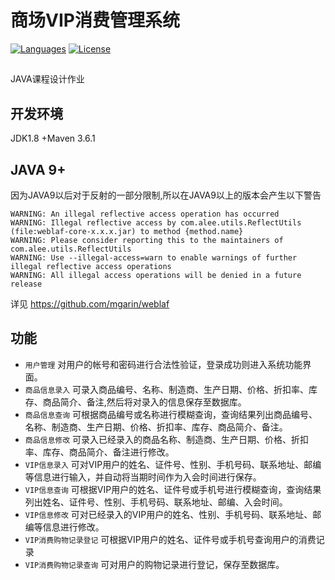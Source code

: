 # 商场VIP消费管理系统
[![Languages](https://img.shields.io/github/languages/top/qian0817/VIP-Management-System)](https://github.com/qian0817/VIP-Management-System)
[![License](https://img.shields.io/github/license/qian0817/VIP-Management-System)](https://github.com/qian0817/VIP-Management-System/LICENSE.txt)
##
JAVA课程设计作业
## 开发环境
JDK1.8 +Maven 3.6.1
## JAVA 9+
因为JAVA9以后对于反射的一部分限制,所以在JAVA9以上的版本会产生以下警告
```
WARNING: An illegal reflective access operation has occurred
WARNING: Illegal reflective access by com.alee.utils.ReflectUtils (file:weblaf-core-x.x.x.jar) to method {method.name}
WARNING: Please consider reporting this to the maintainers of com.alee.utils.ReflectUtils
WARNING: Use --illegal-access=warn to enable warnings of further illegal reflective access operations
WARNING: All illegal access operations will be denied in a future release
```
详见 https://github.com/mgarin/weblaf 
## 功能
+ `用户管理` 对用户的帐号和密码进行合法性验证，登录成功则进入系统功能界面。
+ `商品信息录入` 可录入商品编号、名称、制造商、生产日期、价格、折扣率、库存、商品简介、备注,然后将对录入的信息保存至数据库。
+ `商品信息查询` 可根据商品编号或名称进行模糊查询，查询结果列出商品编号、名称、制造商、生产日期、价格、折扣率、库存、商品简介、备注。
+ `商品信息修改` 可录入已经录入的商品名称、制造商、生产日期、价格、折扣率、库存、商品简介、备注进行修改。
+ `VIP信息录入` 可对VIP用户的姓名、证件号、性别、手机号码、联系地址、邮编等信息进行输入，并自动将当期时间作为入会时间进行保存。
+ `VIP信息查询` 可根据VIP用户的姓名、证件号或手机号进行模糊查询，查询结果列出姓名、证件号、性别、手机号码、联系地址、邮编、入会时间。
+ `VIP信息修改` 可对已经录入的VIP用户的姓名、性别、手机号码、联系地址、邮编等信息进行修改。
+ `VIP消费购物记录登记` 可根据VIP用户的姓名、证件号或手机号查询用户的消费记录
+ `VIP消费购物记录查询` 可对用户的购物记录进行登记，保存至数据库。
